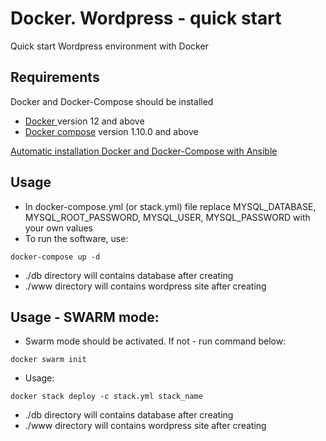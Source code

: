 # Docker. Wordpress - quick start
Quick start Wordpress environment with Docker

## Requirements
Docker and Docker-Compose should be installed
* [Docker ](https://docs.docker.com/install/) version 12 and above
* [Docker compose](https://docs.docker.com/compose/install/) version 1.10.0 and above

[Automatic installation Docker and Docker-Compose with Ansible ](https://github.com/oleh-v/Ansible-Docker-Install)

## Usage
* In docker-compose.yml (or stack.yml) file replace MYSQL_DATABASE, MYSQL_ROOT_PASSWORD, MYSQL_USER, MYSQL_PASSWORD with your own values
* To run the software, use:
```
docker-compose up -d
```

* ./db directory will contains database after creating
* ./www directory will contains wordpress site after creating


## Usage - SWARM mode:
* Swarm mode should be activated. If not - run command below:
```
docker swarm init
```
* Usage:
```
docker stack deploy -c stack.yml stack_name
```

* ./db directory will contains database after creating
* ./www directory will contains wordpress site after creating
